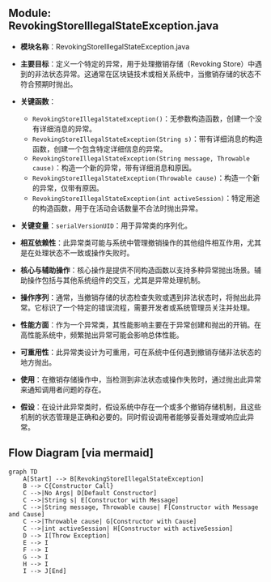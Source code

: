 ## Module: RevokingStoreIllegalStateException.java
- **模块名称**：RevokingStoreIllegalStateException.java

- **主要目标**：定义一个特定的异常，用于处理撤销存储（Revoking Store）中遇到的非法状态异常。这通常在区块链技术或相关系统中，当撤销存储的状态不符合预期时抛出。

- **关键函数**：
  - `RevokingStoreIllegalStateException()`：无参数构造函数，创建一个没有详细消息的异常。
  - `RevokingStoreIllegalStateException(String s)`：带有详细消息的构造函数，创建一个包含特定详细信息的异常。
  - `RevokingStoreIllegalStateException(String message, Throwable cause)`：构造一个新的异常，带有详细消息和原因。
  - `RevokingStoreIllegalStateException(Throwable cause)`：构造一个新的异常，仅带有原因。
  - `RevokingStoreIllegalStateException(int activeSession)`：特定用途的构造函数，用于在活动会话数量不合法时抛出异常。

- **关键变量**：`serialVersionUID`：用于异常类的序列化。

- **相互依赖性**：此异常类可能与系统中管理撤销操作的其他组件相互作用，尤其是在处理状态不一致或操作失败时。

- **核心与辅助操作**：核心操作是提供不同构造函数以支持多种异常抛出场景。辅助操作包括与其他系统组件的交互，尤其是异常处理机制。

- **操作序列**：通常，当撤销存储的状态检查失败或遇到非法状态时，将抛出此异常。它标识了一个特定的错误流程，需要开发者或系统管理员关注并处理。

- **性能方面**：作为一个异常类，其性能影响主要在于异常创建和抛出的开销。在高性能系统中，频繁抛出异常可能会影响总体性能。

- **可重用性**：此异常类设计为可重用，可在系统中任何遇到撤销存储非法状态的地方抛出。

- **使用**：在撤销存储操作中，当检测到非法状态或操作失败时，通过抛出此异常来通知调用者问题的存在。

- **假设**：在设计此异常类时，假设系统中存在一个或多个撤销存储机制，且这些机制的状态管理是正确和必要的。同时假设调用者能够妥善处理或响应此异常。
## Flow Diagram [via mermaid]
```mermaid
graph TD
    A[Start] --> B[RevokingStoreIllegalStateException]
    B --> C{Constructor Call}
    C -->|No Args| D[Default Constructor]
    C -->|String s| E[Constructor with Message]
    C -->|String message, Throwable cause| F[Constructor with Message and Cause]
    C -->|Throwable cause| G[Constructor with Cause]
    C -->|int activeSession| H[Constructor with activeSession]
    D --> I[Throw Exception]
    E --> I
    F --> I
    G --> I
    H --> I
    I --> J[End]
```
